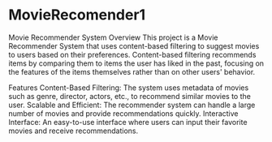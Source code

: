 # MovieRecomender1
Movie Recommender System
Overview
This project is a Movie Recommender System that uses content-based filtering to suggest movies to users based on their preferences. Content-based filtering recommends items by comparing them to items the user has liked in the past, focusing on the features of the items themselves rather than on other users' behavior.

Features
Content-Based Filtering: The system uses metadata of movies such as genre, director, actors, etc., to recommend similar movies to the user.
Scalable and Efficient: The recommender system can handle a large number of movies and provide recommendations quickly.
Interactive Interface: An easy-to-use interface where users can input their favorite movies and receive recommendations.
